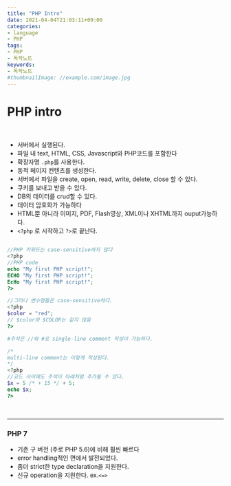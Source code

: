 ```yaml
---
title: "PHP Intro"
date: 2021-04-04T21:03:11+09:00
categories:
- language
- PHP
tags:
- PHP
- 독학노트
keywords:
- 독학노트
#thumbnailImage: //example.com/image.jpg
---
```


<!--more-->
# PHP intro

&nbsp;

- 서버에서 실행된다.
- 파일 내 text, HTML, CSS, Javascript와 PHP코드를 포함한다
- 확장자명 `.php`를 사용한다. 
- 동적 페이지 컨텐츠를 생성한다.
- 서버에서 파일을 create, open, read, write, delete, close 할 수 있다.
- 쿠키를 보내고 받을 수 있다.
- DB의 데이터를 crud할 수 있다.
- 데이터 암호화가 가능하다
- HTML뿐 아니라 이미지, PDF, Flash영상, XML이나 XHTML까지 ouput가능하다.
-  `<?php` 로 시작하고 `?>`로 끝난다.

```php

//PHP 키워드는 case-sensitive하지 않다
<?php
//PHP code
echo "My first PHP script!";
ECHO "My first PHP script!";
EcHo "My first PHP script!";
?>

//그러나 변수명들은 case-sensitive하다.
<?php
$color = "red";
// $color와 $COLOR는 같지 않음
?>

#주석은 //와 #로 single-line comment 작성이 가능하다.

/*
multi-line comment는 이렇게 작성된다.
*/
<?php
//코드 사이에도 주석이 아래처럼 추가될 수 있다.
$x = 5 /* + 15 */ + 5;
echo $x;
?>


```

&nbsp;

-----

### PHP 7

- 기존 구 버전 (주로 PHP 5.6)에 비해 훨씬 빠르다
- error handling적인 면에서 발전되었다.
- 좀더 strict한 type declaration을 지원한다.
- 신규 operation을 지원한다. ex.`<=>`